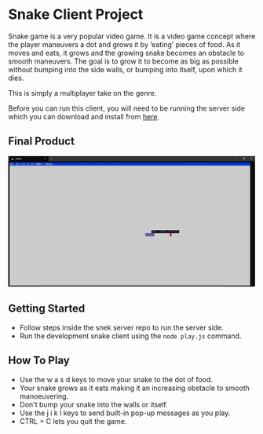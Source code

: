 # Snake Client Project

Snake game is a very popular video game. It is a video game concept where the player maneuvers a dot and grows it by ‘eating’ pieces of food. As it moves and eats, it grows and the growing snake becomes an obstacle to smooth maneuvers. The goal is to grow it to become as big as possible without bumping into the side walls, or bumping into itself, upon which it dies.

This is simply a multiplayer take on the genre.

Before you can run this client, you will need to be running the server side which you can download and install from [here](https://github.com/lighthouse-labs/snek-multiplayer). 

## Final Product

!["Snake heading for food"](https://github.com/JacquelineMG/snake-client/blob/master/.gitimages/screenshot.jpg)


## Getting Started

- Follow steps inside the snek server repo to run the server side.
- Run the development snake client using the `node play.js` command.

## How To Play

- Use the w a s d keys to move your snake to the dot of food.
- Your snake grows as it eats making it an increasing obstacle to smooth manoeuvering.
- Don't bump your snake into the walls or itself.
- Use the j i k l keys to send built-in pop-up messages as you play.
- CTRL + C lets you quit the game.